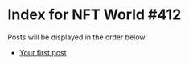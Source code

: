 # Index for NFT World #412
Posts will be displayed in the order below:

- [Your first post](./001-first.md)

